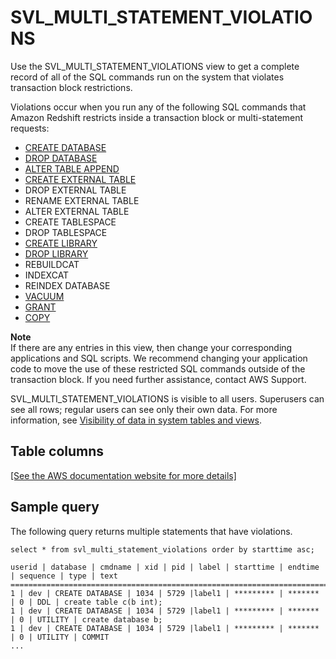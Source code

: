 # SVL\_MULTI\_STATEMENT\_VIOLATIONS<a name="r_SVL_MULTI_STATEMENT_VIOLATIONS"></a>

Use the SVL\_MULTI\_STATEMENT\_VIOLATIONS view to get a complete record of all of the SQL commands run on the system that violates transaction block restrictions\.

Violations occur when you run any of the following SQL commands that Amazon Redshift restricts inside a transaction block or multi\-statement requests:
+ [CREATE DATABASE](r_CREATE_DATABASE.md)
+ [DROP DATABASE](r_DROP_DATABASE.md)
+ [ALTER TABLE APPEND](r_ALTER_TABLE_APPEND.md)
+ [CREATE EXTERNAL TABLE](r_CREATE_EXTERNAL_TABLE.md)
+ DROP EXTERNAL TABLE
+ RENAME EXTERNAL TABLE
+ ALTER EXTERNAL TABLE
+ CREATE TABLESPACE
+ DROP TABLESPACE
+ [CREATE LIBRARY](r_CREATE_LIBRARY.md)
+ [DROP LIBRARY](r_DROP_LIBRARY.md)
+ REBUILDCAT
+ INDEXCAT
+ REINDEX DATABASE
+ [VACUUM](r_VACUUM_command.md)
+ [GRANT](r_GRANT.md)
+ [COPY](r_COPY.md)

**Note**  
If there are any entries in this view, then change your corresponding applications and SQL scripts\. We recommend changing your application code to move the use of these restricted SQL commands outside of the transaction block\. If you need further assistance, contact AWS Support\.

SVL\_MULTI\_STATEMENT\_VIOLATIONS is visible to all users\. Superusers can see all rows; regular users can see only their own data\. For more information, see [Visibility of data in system tables and views](c_visibility-of-data.md)\.

## Table columns<a name="r_SVL_MULTI_STATEMENT_VIOLATIONS-table-columns"></a>

[\[See the AWS documentation website for more details\]](http://docs.aws.amazon.com/redshift/latest/dg/r_SVL_MULTI_STATEMENT_VIOLATIONS.html)

## Sample query<a name="r_SVL_MULTI_STATEMENT_VIOLATIONS-sample-query"></a>

The following query returns multiple statements that have violations\.

```
select * from svl_multi_statement_violations order by starttime asc;

userid | database | cmdname | xid | pid | label | starttime | endtime | sequence | type | text
==============================================================================================================================
1 | dev | CREATE DATABASE | 1034 | 5729 |label1 | ********* | ******* | 0 | DDL | create table c(b int);
1 | dev | CREATE DATABASE | 1034 | 5729 |label1 | ********* | ******* | 0 | UTILITY | create database b;
1 | dev | CREATE DATABASE | 1034 | 5729 |label1 | ********* | ******* | 0 | UTILITY | COMMIT
...
```